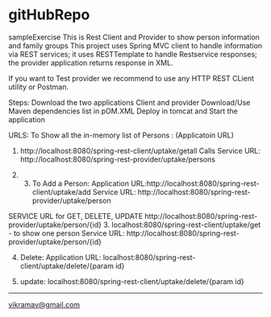 # gitHubRepo
sampleExercise
This is Rest Client and Provider to show person information and family groups
This project uses Spring MVC client to handle information via REST services; it uses RESTTemplate to handle Restservice responses; the provider application returns response in XML.

If you want to Test provider we recommend to use any HTTP REST CLient utility or Postman.

Steps:
Download the two applications Client and provider
Download/Use Maven dependencies list in pOM.XML
Deploy in tomcat and Start the application


URLS:
To Show all the in-memory list of Persons : (Applicatoin URL)
1. http://localhost:8080/spring-rest-client/uptake/getall 
  Calls Service URL: http://localhost:8080/spring-rest-provider/uptake/persons
  
2. 3. To Add a Person: Application URL:http://localhost:8080/spring-rest-client/uptake/add
Service URL: http://localhost:8080/spring-rest-provider/uptake/person
  
  
SERVICE URL for GET, DELETE, UPDATE
http://localhost:8080/spring-rest-provider/uptake/person/{id}
3. localhost:8080/spring-rest-client/uptake/get - to  show one person
  Service URL: http://localhost:8080/spring-rest-provider/uptake/person/{id}
  
4. Delete: Application URL:
localhost:8080/spring-rest-client/uptake/delete/{param id}

5. update:
localhost:8080/spring-rest-client/uptake/delete/{param id}

--------------------------------------
vikramav@gmail.com




